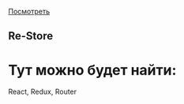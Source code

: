 <a href='https://deim0707.github.io/re-store/build/index.html'>Посмотреть </a>

## Re-Store
# Тут можно будет найти: </br>
React,
Redux, 
Router
